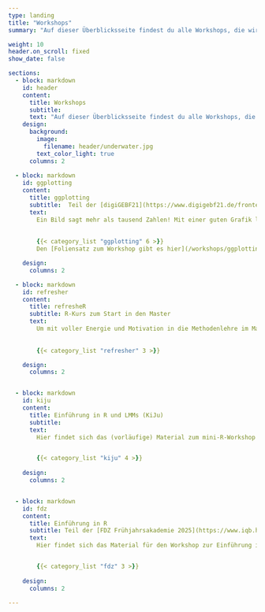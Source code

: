 ```yaml
---
type: landing
title: "Workshops"
summary: "Auf dieser Überblicksseite findest du alle Workshops, die wir bereits gehalten haben. Diese behandeln nicht nur vertiefende Inhalte zu R, sondern auch verschiedene Anwendungsbereichen der Psychologie."

weight: 10
header.on_scroll: fixed
show_date: false

sections:
  - block: markdown
    id: header
    content:
      title: Workshops
      subtitle: 
      text: "Auf dieser Überblicksseite findest du alle Workshops, die wir bereits gehalten haben. Diese betreffen nicht nur vertiefende Inhalte zu R, sondern auch zu Informationen zu den verschiedenen Anwendungsbereichen der Psychologie. <br><br>"
    design:
      background:
        image:
          filename: header/underwater.jpg
        text_color_light: true
      columns: 2
      
  - block: markdown
    id: ggplotting
    content:
      title: ggplotting
      subtitle:  Teil der [digiGEBF21](https://www.digigebf21.de/frontend/index.php)
      text:
        Ein Bild sagt mehr als tausend Zahlen! Mit einer guten Grafik lassen sich viele Informationen übersichtlich darstellen, Sachverhalten schnell erkennen und auch an Laien komplizierte Datenlagen verständlich kommunizieren. Dabei ist eine gute Visualisierung nicht einfach. Komplexe Inhalte müssen klar, präzise und effizient dargestellt werden und sollen idealerweise auch noch hübsch aussehen. ggplot ist die R-Antwort auf diese Probleme und kann um diverse Aspekte - z.B. Animationen mit gganimate - erweitert werden!
        
        
        {{< category_list "ggplotting" 6 >}}
        Den [Foliensatz zum Workshop gibt es hier](/workshops/ggplotting/ggplotting-folien.pdf).

    design:
      columns: 2

  - block: markdown
    id: refresher
    content:
      title: refresheR
      subtitle: R-Kurs zum Start in den Master
      text:
        Um mit voller Energie und Motivation in die Methodenlehre im Master starten zu können, bieten wir einen Crash-Kurs zur wiederBelebung der Grundkenntnisse in R an. Das Material dazu ist eine Zusammenfassung dessen, was in den [Bachelor-Kursen](/lehre/main) passiert ist.
        
        
        {{< category_list "refresher" 3 >}}

    design:
      columns: 2


  - block: markdown
    id: kiju
    content:
      title: Einführung in R und LMMs (KiJu)
      subtitle:  
      text:
        Hier findet sich das (vorläufige) Material zum mini-R-Workshop für die Abt. Kinder- und Jugendlichenpsychotherapie.


        {{< category_list "kiju" 4 >}}
        
    design:
      columns: 2


  - block: markdown
    id: fdz
    content:
      title: Einführung in R
      subtitle: Teil der [FDZ Frühjahrsakademie 2025](https://www.iqb.hu-berlin.de/institut/v/v005)
      text:
        Hier findet sich das Material für den Workshop zur Einführung in R, der am 11. und 12. März 2025 im Rahmen der FDZ Frühjahrsakademie des Instituts für Qualitätsentwicklung im Bildungswesen e.V. gehalten wurde. Den [Foliensatz zum Workshop gibt es hier](/workshops/fdz/fdz-folien.pdf).


        {{< category_list "fdz" 3 >}}
        
    design:
      columns: 2
      
---
```



